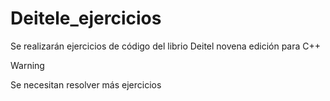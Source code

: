 # Deitele_ejercicios
Se realizarán ejercicios de código del librio Deitel novena edición para C++

>[!WARNING]
>Se necesitan resolver más ejercicios
